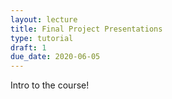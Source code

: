 ```yaml
---
layout: lecture
title: Final Project Presentations
type: tutorial
draft: 1
due_date: 2020-06-05
---
```


Intro to the course!